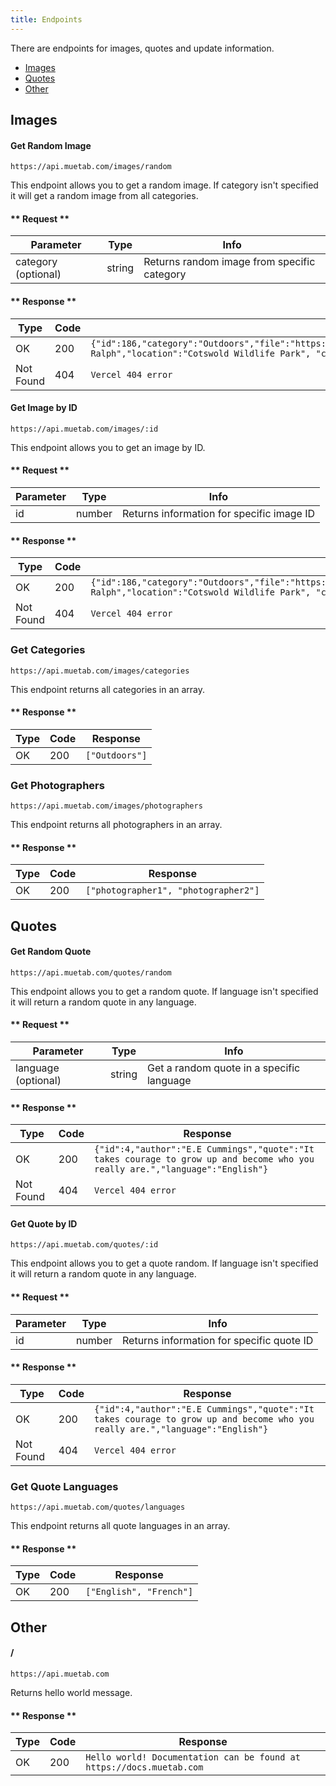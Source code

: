 ```yaml
---
title: Endpoints
---
```


There are endpoints for images, quotes and update information.

* [Images](#images)
* [Quotes](#quotes)
* [Other](#other)

## Images

#### Get Random Image

```https://api.muetab.com/images/random```

This endpoint allows you to get a random image. If category isn't specified it will get a random image from all categories.

<!-- tabs:start -->
#### ** Request **
Parameter | Type | Info
--- | --- | ---
category (optional) | string | Returns random image from specific category

#### ** Response **
Type | Code | Response
--- | --- | ---
OK | 200 | ```{"id":186,"category":"Outdoors","file":"https://img.muetab.com/mue/78ff331a7aa4bda3.jpg","photographer":"David Ralph","location":"Cotswold Wildlife Park", "camera": "Samsung Galaxy S8", "resolution": null}```
Not Found | 404 | ```Vercel 404 error```
<!-- tabs:end -->

#### Get Image by ID

```https://api.muetab.com/images/:id```

This endpoint allows you to get an image by ID.

<!-- tabs:start -->
#### ** Request **
Parameter | Type | Info
--- | --- | ---
id | number | Returns information for specific image ID

#### ** Response **
Type | Code | Response
--- | --- | ---
OK | 200 | ```{"id":186,"category":"Outdoors","file":"https://img.muetab.com/mue/78ff331a7aa4bda3.jpg","photographer":"David Ralph","location":"Cotswold Wildlife Park", "camera": "Samsung Galaxy S8", "resolution": null}```
Not Found | 404 | ```Vercel 404 error```
<!-- tabs:end -->

### Get Categories

```https://api.muetab.com/images/categories```

This endpoint returns all categories in an array.

<!-- tabs:start -->
#### ** Response **
Type | Code | Response
--- | --- | ---
OK | 200 | ```["Outdoors"]```
<!-- tabs:end -->

### Get Photographers

```https://api.muetab.com/images/photographers```

This endpoint returns all photographers in an array.

<!-- tabs:start -->
#### ** Response **
Type | Code | Response
--- | --- | ---
OK | 200 | ```["photographer1", "photographer2"]```
<!-- tabs:end -->

## Quotes

#### Get Random Quote

```https://api.muetab.com/quotes/random```

This endpoint allows you to get a random quote. If language isn't specified it will return a random quote in any language.

<!-- tabs:start -->
#### ** Request **
Parameter | Type | Info
--- | --- | ---
language (optional) | string | Get a random quote in a specific language

#### ** Response **
Type | Code | Response
--- | --- | ---
OK | 200 | ```{"id":4,"author":"E.E Cummings","quote":"It takes courage to grow up and become who you really are.","language":"English"}```
Not Found | 404 | ```Vercel 404 error```
<!-- tabs:end -->

#### Get Quote by ID

```https://api.muetab.com/quotes/:id```

This endpoint allows you to get a quote random. If language isn't specified it will return a random quote in any language.

<!-- tabs:start -->
#### ** Request **
Parameter | Type | Info
--- | --- | ---
id | number | Returns information for specific quote ID

#### ** Response **
Type | Code | Response
--- | --- | ---
OK | 200 | ```{"id":4,"author":"E.E Cummings","quote":"It takes courage to grow up and become who you really are.","language":"English"}```
Not Found | 404 | ```Vercel 404 error```
<!-- tabs:end -->

### Get Quote Languages

```https://api.muetab.com/quotes/languages```

This endpoint returns all quote languages in an array.

<!-- tabs:start -->
#### ** Response **
Type | Code | Response
--- | --- | ---
OK | 200 | ```["English", "French"]```
<!-- tabs:end -->

## Other

#### /

```https://api.muetab.com```

Returns hello world message.

<!-- tabs:start -->
#### ** Response **
Type | Code | Response
--- | --- | ---
OK | 200 | ```Hello world! Documentation can be found at https://docs.muetab.com```
<!-- tabs:end -->

